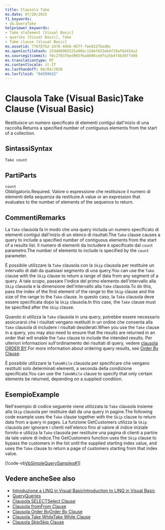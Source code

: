 ```yaml
---
title: Clausola Take
ms.date: 07/20/2015
f1_keywords:
- vb.QueryTake
helpviewer_keywords:
- Take statement [Visual Basic]
- queries [Visual Basic], Take
- Take clause [Visual Basic]
ms.assetid: 77bf87b2-1476-4456-957f-fee922fbad8c
ms.openlocfilehash: 25dd06905525a96bc1504f033eb4f19af6d454a2
ms.sourcegitcommit: f8c270376ed905f6a8896ce0fe25b4f4b38ff498
ms.translationtype: MT
ms.contentlocale: it-IT
ms.lasthandoff: 06/04/2020
ms.locfileid: "84359632"
---
```

# <a name="take-clause-visual-basic"></a><span data-ttu-id="baf48-102">Clausola Take (Visual Basic)</span><span class="sxs-lookup"><span data-stu-id="baf48-102">Take Clause (Visual Basic)</span></span>
<span data-ttu-id="baf48-103">Restituisce un numero specificato di elementi contigui dall'inizio di una raccolta.</span><span class="sxs-lookup"><span data-stu-id="baf48-103">Returns a specified number of contiguous elements from the start of a collection.</span></span>  
  
## <a name="syntax"></a><span data-ttu-id="baf48-104">Sintassi</span><span class="sxs-lookup"><span data-stu-id="baf48-104">Syntax</span></span>  
  
```vb  
Take count  
```  
  
## <a name="parts"></a><span data-ttu-id="baf48-105">Parti</span><span class="sxs-lookup"><span data-stu-id="baf48-105">Parts</span></span>  
 `count`  
 <span data-ttu-id="baf48-106">Obbligatorio.</span><span class="sxs-lookup"><span data-stu-id="baf48-106">Required.</span></span> <span data-ttu-id="baf48-107">Valore o espressione che restituisce il numero di elementi della sequenza da restituire.</span><span class="sxs-lookup"><span data-stu-id="baf48-107">A value or an expression that evaluates to the number of elements of the sequence to return.</span></span>  
  
## <a name="remarks"></a><span data-ttu-id="baf48-108">Commenti</span><span class="sxs-lookup"><span data-stu-id="baf48-108">Remarks</span></span>  
 <span data-ttu-id="baf48-109">La `Take` clausola fa in modo che una query includa un numero specificato di elementi contigui dall'inizio di un elenco di risultati.</span><span class="sxs-lookup"><span data-stu-id="baf48-109">The `Take` clause causes a query to include a specified number of contiguous elements from the start of a results list.</span></span> <span data-ttu-id="baf48-110">Il numero di elementi da includere è specificato dal `count` parametro.</span><span class="sxs-lookup"><span data-stu-id="baf48-110">The number of elements to include is specified by the `count` parameter.</span></span>  
  
 <span data-ttu-id="baf48-111">È possibile utilizzare la `Take` clausola con la `Skip` clausola per restituire un intervallo di dati da qualsiasi segmento di una query.</span><span class="sxs-lookup"><span data-stu-id="baf48-111">You can use the `Take` clause with the `Skip` clause to return a range of data from any segment of a query.</span></span> <span data-ttu-id="baf48-112">A tale scopo, passare l'indice del primo elemento dell'intervallo alla `Skip` clausola e la dimensione dell'intervallo alla `Take` clausola.</span><span class="sxs-lookup"><span data-stu-id="baf48-112">To do this, pass the index of the first element of the range to the `Skip` clause and the size of the range to the `Take` clause.</span></span> <span data-ttu-id="baf48-113">In questo caso, la `Take` clausola deve essere specificata dopo la `Skip` clausola.</span><span class="sxs-lookup"><span data-stu-id="baf48-113">In this case, the `Take` clause must be specified after the `Skip` clause.</span></span>  
  
 <span data-ttu-id="baf48-114">Quando si utilizza la `Take` clausola in una query, potrebbe essere necessario assicurarsi che i risultati vengano restituiti in un ordine che consenta alla `Take` clausola di includere i risultati desiderati.</span><span class="sxs-lookup"><span data-stu-id="baf48-114">When you use the `Take` clause in a query, you may also need to ensure that the results are returned in an order that will enable the `Take` clause to include the intended results.</span></span> <span data-ttu-id="baf48-115">Per ulteriori informazioni sull'ordinamento dei risultati di query, vedere [clausola ORDER BY](order-by-clause.md).</span><span class="sxs-lookup"><span data-stu-id="baf48-115">For more information about ordering query results, see [Order By Clause](order-by-clause.md).</span></span>  
  
 <span data-ttu-id="baf48-116">È possibile utilizzare la `TakeWhile` clausola per specificare che vengano restituiti solo determinati elementi, a seconda della condizione specificata.</span><span class="sxs-lookup"><span data-stu-id="baf48-116">You can use the `TakeWhile` clause to specify that only certain elements be returned, depending on a supplied condition.</span></span>  
  
## <a name="example"></a><span data-ttu-id="baf48-117">Esempio</span><span class="sxs-lookup"><span data-stu-id="baf48-117">Example</span></span>  
 <span data-ttu-id="baf48-118">Nell'esempio di codice seguente viene utilizzata la `Take` clausola insieme alla `Skip` clausola per restituire dati da una query in pagine.</span><span class="sxs-lookup"><span data-stu-id="baf48-118">The following code example uses the `Take` clause together with the `Skip` clause to return data from a query in pages.</span></span> <span data-ttu-id="baf48-119">La funzione GetCustomers utilizza la `Skip` clausola per ignorare i clienti nell'elenco fino al valore di indice iniziale fornito e utilizza la `Take` clausola per restituire una pagina di clienti a partire da tale valore di indice.</span><span class="sxs-lookup"><span data-stu-id="baf48-119">The GetCustomers function uses the `Skip` clause to bypass the customers in the list until the supplied starting index value, and uses the `Take` clause to return a page of customers starting from that index value.</span></span>  
  
 [!code-vb[VbSimpleQuerySamples#1](~/samples/snippets/visualbasic/VS_Snippets_VBCSharp/VbSimpleQuerySamples/VB/QuerySamples1.vb#1)]  
  
## <a name="see-also"></a><span data-ttu-id="baf48-120">Vedere anche</span><span class="sxs-lookup"><span data-stu-id="baf48-120">See also</span></span>

- [<span data-ttu-id="baf48-121">Introduzione a LINQ in Visual Basic</span><span class="sxs-lookup"><span data-stu-id="baf48-121">Introduction to LINQ in Visual Basic</span></span>](../../programming-guide/language-features/linq/introduction-to-linq.md)
- [<span data-ttu-id="baf48-122">Query</span><span class="sxs-lookup"><span data-stu-id="baf48-122">Queries</span></span>](index.md)
- [<span data-ttu-id="baf48-123">Clausola SELECT</span><span class="sxs-lookup"><span data-stu-id="baf48-123">Select Clause</span></span>](select-clause.md)
- [<span data-ttu-id="baf48-124">Clausola from</span><span class="sxs-lookup"><span data-stu-id="baf48-124">From Clause</span></span>](from-clause.md)
- [<span data-ttu-id="baf48-125">Clausola Order By</span><span class="sxs-lookup"><span data-stu-id="baf48-125">Order By Clause</span></span>](order-by-clause.md)
- [<span data-ttu-id="baf48-126">Clausola Take While</span><span class="sxs-lookup"><span data-stu-id="baf48-126">Take While Clause</span></span>](take-while-clause.md)
- [<span data-ttu-id="baf48-127">Clausola Skip</span><span class="sxs-lookup"><span data-stu-id="baf48-127">Skip Clause</span></span>](skip-clause.md)
